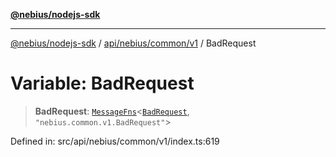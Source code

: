 [**@nebius/nodejs-sdk**](../../../../../README.md)

---

[@nebius/nodejs-sdk](../../../../../README.md) / [api/nebius/common/v1](../README.md) / BadRequest

# Variable: BadRequest

> **BadRequest**: [`MessageFns`](../../../../../runtime/protos/core/interfaces/MessageFns.md)\<[`BadRequest`](../interfaces/BadRequest.md), `"nebius.common.v1.BadRequest"`\>

Defined in: src/api/nebius/common/v1/index.ts:619
